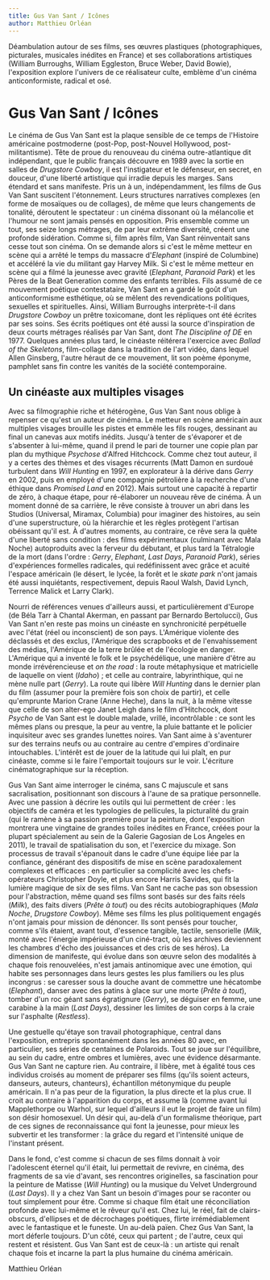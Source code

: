 ```yaml
---
title: Gus Van Sant / Icônes
author: Matthieu Orléan
---
```


Déambulation autour de ses films, ses œuvres plastiques (photographiques, picturales, musicales inédites en France) et ses collaborations artistiques (William Burroughs, William Eggleston, Bruce Weber, David Bowie), l'exposition explore l'univers de ce réalisateur culte, emblème d'un cinéma anticonformiste, radical et osé.

# Gus Van Sant / Icônes

Le cinéma de Gus Van Sant est la plaque sensible de ce temps de l'Histoire américaine postmoderne (post-Pop, post-Nouvel Hollywood, post-militantisme). Tête de proue du renouveau du cinéma outre-atlantique dit indépendant, que le public français découvre en 1989 avec la sortie en salles de *Drugstore Cowboy*, il est l'instigateur et le défenseur, en secret, en douceur, d'une liberté artistique qui irradie depuis les marges. Sans étendard et sans manifeste. Pris un à un, indépendamment, les films de Gus Van Sant suscitent l'étonnement. Leurs structures narratives complexes (en forme de mosaïques ou de collages), de même que leurs changements de tonalité, déroutent le spectateur&nbsp;: un cinéma dissonant où la mélancolie et l'humour ne sont jamais pensés en opposition. Pris ensemble comme un tout, ses seize longs métrages, de par leur extrême diversité, créent une profonde sidération. Comme si, film après film, Van Sant réinventait sans cesse tout son cinéma. On se demande alors si c'est le même metteur en scène qui a arrêté le temps du massacre d'*Elephant* (inspiré de Columbine) et accéléré la vie du militant gay Harvey Milk. Si c'est le même metteur en scène qui a filmé la jeunesse avec gravité (*Elephant*, *Paranoid Park*) et les Pères de la Beat Generation comme des enfants terribles. Fils assumé de ce mouvement poétique contestataire, Van Sant en a gardé le goût d'un anticonformisme esthétique, où se mêlent des revendications politiques, sexuelles et spirituelles. Ainsi, William Burroughs interprète-t-il dans *Drugstore Cowboy* un prêtre toxicomane, dont les répliques ont été écrites par ses soins. Ses écrits poétiques ont été aussi la source d'inspiration de deux courts métrages réalisés par Van Sant, dont *The Discipline of DE* en 1977. Quelques années plus tard, le cinéaste réitérera l'exercice avec *Ballad of the Skeletons*, film-collage dans la tradition de l'art vidéo, dans lequel Allen Ginsberg, l'autre héraut de ce mouvement, lit son poème éponyme, pamphlet sans fin contre les vanités de la société contemporaine.

## Un cinéaste aux multiples visages

Avec sa filmographie riche et hétérogène, Gus Van Sant nous oblige à repenser ce qu'est un auteur de cinéma. Le metteur en scène américain aux multiples visages brouille les pistes et emmêle les fils rouges, dessinant au final un canevas aux motifs inédits. Jusqu'à tenter de s'évaporer et de s'absenter à lui-même, quand il prend le pari de tourner une copie plan par plan du mythique *Psychose* d'Alfred Hitchcock. Comme chez tout auteur, il y a certes des thèmes et des visages récurrents (Matt Damon en surdoué turbulent dans *Will Hunting* en 1997, en explorateur à la dérive dans *Gerry* en 2002, puis en employé d'une compagnie pétrolière à la recherche d'une éthique dans *Promised Land* en 2012). Mais surtout une capacité à repartir de zéro, à chaque étape, pour ré-élaborer un nouveau rêve de cinéma. À un moment donné de sa carrière, le rêve consiste à trouver un abri dans les Studios (Universal, Miramax, Columbia) pour imaginer des histoires, au sein d'une superstructure, où la hiérarchie et les règles protègent l'artisan obéissant qu'il est. À d'autres moments, au contraire, ce rêve sera la quête d'une liberté sans condition&nbsp;: des films expérimentaux (culminant avec Mala Noche) autoproduits avec la ferveur du débutant, et plus tard la Tétralogie de la mort (dans l'ordre&nbsp;: *Gerry*, *Elephant*, *Last Days*, *Paranoid Park*), séries d'expériences formelles radicales, qui redéfinissent avec grâce et acuité l'espace américain (le désert, le lycée, la forêt et le *skate park* n'ont jamais été aussi inquiétants, respectivement, depuis Raoul Walsh, David Lynch, Terrence Malick et Larry Clark).

Nourri de références venues d'ailleurs aussi, et particulièrement d'Europe (de Béla Tarr à Chantal Akerman, en passant par Bernardo Bertolucci), Gus Van Sant n'en reste pas moins un cinéaste en synchronicité perpétuelle avec l'état (réel ou inconscient) de son pays. L'Amérique violente des déclassés et des exclus, l'Amérique des scrapbooks et de l'envahissement des médias, l'Amérique de la terre brûlée et de l'écologie en danger. L'Amérique qui a inventé le folk et le psychédélique, une manière d'être au monde irrévérencieuse et *on the road*&nbsp;: la route métaphysique et matricielle de laquelle on vient (*Idaho*)&nbsp;; et celle au contraire, labyrinthique, qui ne mène nulle part (*Gerry*). La route qui libère *Will Hunting* dans le dernier plan du film (assumer pour la première fois son choix de partir), et celle qu'emprunte Marion Crane (Anne Heche), dans la nuit, à la même vitesse que celle de son alter-ego Janet Leigh dans le film d'Hitchcock, dont *Psycho* de Van Sant est le double malade, vrillé, incontrôlable&nbsp;: ce sont les mêmes plans ou presque, la peur au ventre, la pluie battante et le policier inquisiteur avec ses grandes lunettes noires. Van Sant aime à s'aventurer sur des terrains neufs ou au contraire au centre d'empires d'ordinaire intouchables. L'intérêt est de jouer de la latitude qui lui plaît, en pur cinéaste, comme si le faire l'emportait toujours sur le voir. L'écriture cinématographique sur la réception.

Gus Van Sant aime interroger le cinéma, sans C majuscule et sans sacralisation, positionnant son discours à l'aune de sa pratique personnelle. Avec une passion à décrire les outils qui lui permettent de créer&nbsp;: les objectifs de caméra et les typologies de pellicules, la picturalité du grain (qui le ramène à sa passion première pour la peinture, dont l'exposition montrera une vingtaine de grandes toiles inédites en France, créées pour la plupart spécialement au sein de la Galerie Gagosian de Los Angeles en 2011), le travail de spatialisation du son, et l'exercice du mixage. Son processus de travail s'épanouit dans le cadre d'une équipe liée par la confiance, générant des dispositifs de mise en scène paradoxalement complexes et efficaces&nbsp;: en particulier sa complicité avec les chefs-opérateurs Christopher Doyle, et plus encore Harris Savides, qui fit la lumière magique de six de ses films. Van Sant ne cache pas son obsession pour l'abstraction, même quand ses films sont basés sur des faits réels (*Milk*), des faits divers (*Prête à tout*) ou des récits autobiographiques (*Mala Noche*, *Drugstore Cowboy*). Même ses films les plus politiquement engagés n'ont jamais pour mission de dénoncer. Ils sont pensés pour toucher, comme s'ils étaient, avant tout, d'essence tangible, tactile, sensorielle (*Milk*, monté avec l'énergie impérieuse d'un ciné-tract, où les archives deviennent les chambres d'écho des jouissances et des cris de ses héros). La dimension de manifeste, qui évolue dans son œuvre selon des modalités à chaque fois renouvelées, n'est jamais antinomique avec une émotion, qui habite ses personnages dans leurs gestes les plus familiers ou les plus incongrus&nbsp;: se caresser sous la douche avant de commettre une hécatombe (*Elephant*), danser avec des patins à glace sur une morte (*Prête à tout*), tomber d'un roc géant sans égratignure (*Gerry*), se déguiser en femme, une carabine à la main (*Last Days*), dessiner les limites de son corps à la craie sur l'asphalte (*Restless*).

Une gestuelle qu'étaye son travail photographique, central dans l'exposition, entrepris spontanément dans les années 80 avec, en particulier, ses séries de centaines de Polaroids. Tout se joue sur l'équilibre, au sein du cadre, entre ombres et lumières, avec une évidence désarmante. Gus Van Sant ne capture rien. Au contraire, il libère, met à égalité tous ces individus croisés au moment de préparer ses films (qu'ils soient acteurs, danseurs, auteurs, chanteurs), échantillon métonymique du peuple américain. Il n'a pas peur de la figuration, la plus directe et la plus crue. Il croit au contraire à l'apparition du corps, et assume là (comme avant lui Mapplethorpe ou Warhol, sur lequel d'ailleurs il eut le projet de faire un film) son désir homosexuel. Un désir qui, au-delà d'un formalisme théorique, part de ces signes de reconnaissance qui font la jeunesse, pour mieux les subvertir et les transformer&nbsp;: la grâce du regard et l'intensité unique de l'instant présent.

Dans le fond, c'est comme si chacun de ses films donnait à voir l'adolescent éternel qu'il était, lui permettait de revivre, en cinéma, des fragments de sa vie d'avant, ses rencontres originelles, sa fascination pour la peinture de Matisse (*Will Hunting*) ou la musique du Velvet Underground (*Last Days*). Il y a chez Van Sant un besoin d'images pour se raconter ou tout simplement pour être. Comme si chaque film était une réconciliation profonde avec lui-même et le rêveur qu'il est. Chez lui, le réel, fait de clairs-obscurs, d'ellipses et de décrochages poétiques, flirte irrémédiablement avec le fantastique et le funeste. Un au-delà païen. Chez Gus Van Sant, la mort déferle toujours. D'un côté, ceux qui partent&nbsp;; de l'autre, ceux qui restent et résistent. Gus Van Sant est de ceux-là&nbsp;: un artiste qui renaît chaque fois et incarne la part la plus humaine du cinéma américain.

Matthieu Orléan